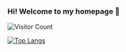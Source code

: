 ### Hi! Welcome to my homepage 👋

<!--
**X-Hang/X-Hang** is a ✨ _special_ ✨ repository because its `README.md` (this file) appears on your GitHub profile.

Here are some ideas to get you started:

- 🔭 I’m currently working on ...
- 🌱 I’m currently learning ...
- 👯 I’m looking to collaborate on ...
- 🤔 I’m looking for help with ...
- 💬 Ask me about ...
- 📫 How to reach me: ...
- 😄 Pronouns: ...
- ⚡ Fun fact: ...
-->
![Visitor Count](https://profile-counter.glitch.me/X-Hang/count.svg)

[![Top Langs](https://github-readme-stats.vercel.app/api/top-langs/?username=X-Hang)](https://github.com/X-Hang/github-readme-stats)

